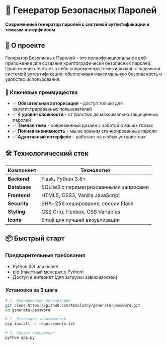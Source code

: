 # 🔐 Генератор Безопасных Паролей

**Современный генератор паролей с системой аутентификации и темным интерфейсом**

## 🚀 О проекте

Генератор Безопасных Паролей - это полнофункциональное веб-приложение для создания криптографически безопасных паролей. Приложение сочетает в себе современный темный дизайн с надежной системой аутентификации, обеспечивая максимальную безопасность и удобство использования.

### 🎯 Ключевые преимущества

- ✅ **Обязательная авторизация** - доступ только для зарегистрированных пользователей
- ✅ **4 уровня сложности** - от простых до максимально защищенных паролей
- ✅ **Темная тема** - современный дизайн с заботой о ваших глазах
- ✅ **Полная анонимность** - мы не храним сгенерированные пароли
- ✅ **Адаптивный интерфейс** - работает на любых устройствах

## 🛠 Технологический стек

| Компонент | Технология |
|-----------|------------|
| **Backend** | Flask, Python 3.8+ |
| **Database** | SQLite3 с параметризованными запросами |
| **Frontend** | HTML5, CSS3, Vanilla JavaScript |
| **Security** | SHA-256 хеширование, сессии Flask |
| **Styling** | CSS Grid, Flexbox, CSS Variables |
| **Icons** | Emoji для лучшей визуализации |

## 📦 Быстрый старт

### Предварительные требования

- Python 3.8 или новее
- pip (пакетный менеджер Python)
- Доступ в интернет (для загрузки зависимостей)

### Установка за 3 шага

```bash
# 1. Клонирование репозитория
git clone https://github.com/Absolutny/generate-password.git
cd generate-password

# 2. Установка зависимостей
pip install -r requirements.txt

# 3. Запуск приложения
python app.py
